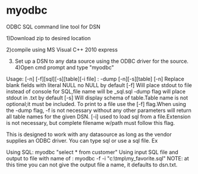 myodbc
======

ODBC SQL command line tool for DSN

1)Download zip to desired location

2)compile using MS Visual C++ 2010 express

3) Set up a DSN to any data source using the ODBC driver for the source.
4)Open cmd prompt and type "myodbc"
  

Usage: <data source> [-n] [-f][sql][-s][table][-i file]
      : -dump <datasource> [-n][-s][table]
        [-n] Replace blank fields with literal NULL
             no NULL by default
        [-f] Will place stdout to file instead of console
             for SQL,file name will be <datasource>_sql.sql
            -dump flag will place stdout in <table>.txt by default
        [-s] Will display schema of table.Table name is not
             optional;it must be included.
                  To print to a file use the [-f] flag.When using
             the -dump flag, -f is not necessary
                  <data source> without any other parameters will
             return all table names for the given DSN.
        [-i] used to load sql from a file.Extension is not
             necessary, but complete filename w/path must
             follow this flag.

This is designed to work with any datasource as long as the vendor supplies an ODBC driver.
You can type sql or use a sql file. Ex

Using SQL:
 myodbc <dsn name> "select * from customer"
Using input SQL file and output to file with name of <DSN>:
 myodbc <dsn name> -f -i "c:\tmp\my_favorite.sql"
 NOTE: at this time you can not give the output file a name, it defaults to dsn.txt.
   
